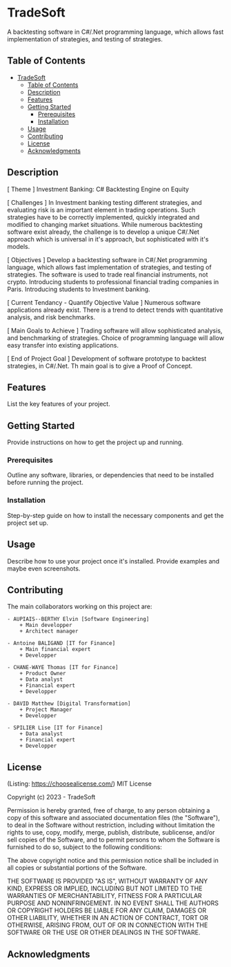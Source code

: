 # TradeSoft
A backtesting software in C#/.Net programming language, which allows fast implementation of strategies, and testing of strategies.

## Table of Contents

- [TradeSoft](#project-name)
  - [Table of Contents](#table-of-contents)
  - [Description](#description)
  - [Features](#features)
  - [Getting Started](#getting-started)
    - [Prerequisites](#prerequisites)
    - [Installation](#installation)
  - [Usage](#usage)
  - [Contributing](#contributing)
  - [License](#license)
  - [Acknowledgments](#acknowledgments)

## Description

[ Theme ] 
Investment Banking: C# Backtesting Engine on Equity

[ Challenges ]
In Investment banking testing different strategies, and evaluating risk is an important element in trading operations. Such strategies have to be correctly implemented, quickly integrated and modified to changing market situations. While numerous backtesting software exist already, the challenge is to develop a unique C#/.Net approach which is universal in it's approach, but sophisticated with it's models.

[ Objectives ]
Develop a backtesting software in C#/.Net programming language, which allows fast implementation of strategies, and testing of strategies.
The software is used to trade real financial instruments, not crypto.
Introducing students to professional financial trading companies in Paris. 
Introducing students to Investment banking.

[ Current Tendancy - Quantify Objective Value ]
Numerous software applications already exist. There is a trend to detect trends with quantitative analysis, and risk benchmarks. 

[ Main Goals to Achieve ]
Trading software will allow sophisticated analysis, and benchmarking of strategies. Choice of programming language will allow easy transfer into existing applications. 

[ End of Project Goal ]
Development of software prototype to backtest strategies, in C#/.Net. Th main goal is to give a Proof of Concept.

## Features

List the key features of your project.

## Getting Started

Provide instructions on how to get the project up and running.

### Prerequisites

Outline any software, libraries, or dependencies that need to be installed before running the project.

### Installation

Step-by-step guide on how to install the necessary components and get the project set up.

## Usage

Describe how to use your project once it's installed. Provide examples and maybe even screenshots.

## Contributing

The main collaborators working on this project are:

    - AUPIAIS--BERTHY Elvin [Software Engineering]
        + Main developper
        + Architect manager

    - Antoine BALIGAND [IT for Finance]
        + Main financial expert
        + Developper

    - CHANE-WAYE Thomas [IT for Finance]
        + Product Owner
        + Data analyst
        + Financial expert
        + Developper

    - DAVID Matthew [Digital Transformation]
        + Project Manager
        + Developper

    - SPILIER Lise [IT for Finance]
        + Data analyst
        + Financial expert
        + Developper

## License

(Listing: https://choosealicense.com/)
MIT License

Copyright (c) 2023 - TradeSoft

Permission is hereby granted, free of charge, to any person obtaining a copy
of this software and associated documentation files (the "Software"), to deal
in the Software without restriction, including without limitation the rights
to use, copy, modify, merge, publish, distribute, sublicense, and/or sell
copies of the Software, and to permit persons to whom the Software is
furnished to do so, subject to the following conditions:

The above copyright notice and this permission notice shall be included in all
copies or substantial portions of the Software.

THE SOFTWARE IS PROVIDED "AS IS", WITHOUT WARRANTY OF ANY KIND, EXPRESS OR
IMPLIED, INCLUDING BUT NOT LIMITED TO THE WARRANTIES OF MERCHANTABILITY,
FITNESS FOR A PARTICULAR PURPOSE AND NONINFRINGEMENT. IN NO EVENT SHALL THE
AUTHORS OR COPYRIGHT HOLDERS BE LIABLE FOR ANY CLAIM, DAMAGES OR OTHER
LIABILITY, WHETHER IN AN ACTION OF CONTRACT, TORT OR OTHERWISE, ARISING FROM,
OUT OF OR IN CONNECTION WITH THE SOFTWARE OR THE USE OR OTHER DEALINGS IN THE
SOFTWARE.

## Acknowledgments

